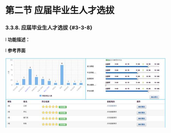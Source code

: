 # 第二节 应届毕业生人才选拔



### 3.3.8.      应届毕业生人才选拔 {#3-3-8}

l  **功能描述：**

l  **参考界面**

![](/assets/image113.jpg)